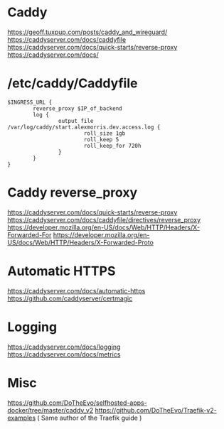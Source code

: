 # Caddy

https://geoff.tuxpup.com/posts/caddy_and_wireguard/
https://caddyserver.com/docs/caddyfile
https://caddyserver.com/docs/quick-starts/reverse-proxy
https://caddyserver.com/docs/

# /etc/caddy/Caddyfile

```
$INGRESS_URL {
        reverse_proxy $IP_of_backend
        log {
                output file /var/log/caddy/start.alexmorris.dev.access.log {
                        roll_size 1gb
                        roll_keep 5
                        roll_keep_for 720h
                }
        }
}
```

# Caddy reverse_proxy

https://caddyserver.com/docs/quick-starts/reverse-proxy
https://caddyserver.com/docs/caddyfile/directives/reverse_proxy
https://developer.mozilla.org/en-US/docs/Web/HTTP/Headers/X-Forwarded-For
https://developer.mozilla.org/en-US/docs/Web/HTTP/Headers/X-Forwarded-Proto

# Automatic HTTPS

https://caddyserver.com/docs/automatic-https
https://github.com/caddyserver/certmagic

# Logging

https://caddyserver.com/docs/logging
https://caddyserver.com/docs/metrics

# Misc
https://github.com/DoTheEvo/selfhosted-apps-docker/tree/master/caddy_v2
https://github.com/DoTheEvo/Traefik-v2-examples
( Same author of the Traefik guide )
